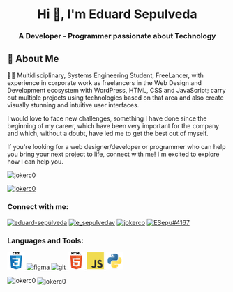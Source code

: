 <h1 align="center">Hi 👋, I'm Eduard Sepulveda</h1>
<h3 align="center">A Developer - Programmer passionate about Technology</h3>

<h2>💫 About Me </h2>

<p>👨‍💻 Multidisciplinary, Systems Engineering Student, FreeLancer, with experience in corporate work as freelancers in the Web Design and Development ecosystem with WordPress, HTML, CSS and JavaScript; carry out multiple projects using technologies based on that area and also create visually stunning and intuitive user interfaces.</p>

<p>I would love to face new challenges, something I have done since the beginning of my career, which have been very important for the company and which, without a doubt, have led me to get the best out of myself.</p>

<p>If you're looking for a web designer/developer or programmer who can help you bring your next project to life, connect with me! I'm excited to explore how I can help you.</p>


<p align="left"> <img src="https://komarev.com/ghpvc/?username=jokerc0&label=Profile%20views&color=0e75b6&style=flat" alt="jokerc0" /> </p>

<p align="left"> <a href="https://github.com/ryo-ma/github-profile-trophy"><img src="https://github-profile-trophy.vercel.app/?username=jokerc0" alt="jokerc0" /></a> </p>

<h3 align="left">Connect with me:</h3>
<p align="left">
<a href="https://linkedin.com/in/eduard-sepúlveda" target="blank"><img align="center" src="https://raw.githubusercontent.com/rahuldkjain/github-profile-readme-generator/master/src/images/icons/Social/linked-in-alt.svg" alt="eduard-sepúlveda" height="30" width="40" /></a>
<a href="https://instagram.com/e_sepulvedav" target="blank"><img align="center" src="https://raw.githubusercontent.com/rahuldkjain/github-profile-readme-generator/master/src/images/icons/Social/instagram.svg" alt="e_sepulvedav" height="30" width="40" /></a>
<a href="https://www.behance.net/jokerco" target="blank"><img align="center" src="https://raw.githubusercontent.com/rahuldkjain/github-profile-readme-generator/master/src/images/icons/Social/behance.svg" alt="jokerco" height="30" width="40" /></a>
<a href="https://discord.gg/ESepu#4167" target="blank"><img align="center" src="https://raw.githubusercontent.com/rahuldkjain/github-profile-readme-generator/master/src/images/icons/Social/discord.svg" alt="ESepu#4167" height="30" width="40" /></a>
</p>

<h3 align="left">Languages and Tools:</h3>
<p align="left"> <a href="https://www.w3schools.com/css/" target="_blank" rel="noreferrer"> <img src="https://raw.githubusercontent.com/devicons/devicon/master/icons/css3/css3-original-wordmark.svg" alt="css3" width="40" height="40"/> </a> <a href="https://www.figma.com/" target="_blank" rel="noreferrer"> <img src="https://www.vectorlogo.zone/logos/figma/figma-icon.svg" alt="figma" width="40" height="40"/> </a> <a href="https://git-scm.com/" target="_blank" rel="noreferrer"> <img src="https://www.vectorlogo.zone/logos/git-scm/git-scm-icon.svg" alt="git" width="40" height="40"/> </a> <a href="https://www.w3.org/html/" target="_blank" rel="noreferrer"> <img src="https://raw.githubusercontent.com/devicons/devicon/master/icons/html5/html5-original-wordmark.svg" alt="html5" width="40" height="40"/> </a> <a href="https://developer.mozilla.org/en-US/docs/Web/JavaScript" target="_blank" rel="noreferrer"> <img src="https://raw.githubusercontent.com/devicons/devicon/master/icons/javascript/javascript-original.svg" alt="javascript" width="40" height="40"/> </a> <a href="https://www.python.org" target="_blank" rel="noreferrer"> <img src="https://raw.githubusercontent.com/devicons/devicon/master/icons/python/python-original.svg" alt="python" width="40" height="40"/> </a> </p>

<p><img align="left" src="https://github-readme-stats.vercel.app/api/top-langs?username=jokerc0&show_icons=true&locale=en&layout=compact" alt="jokerc0" /></p>

<p>&nbsp;<img align="center" src="https://github-readme-stats.vercel.app/api?username=jokerc0&show_icons=true&locale=en" alt="jokerc0" /></p>

